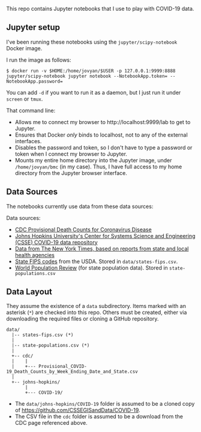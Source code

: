 This repo contains Jupyter notebooks that I use to play with COVID-19
data.

## Jupyter setup

I've been running these notebooks using the `jupyter/scipy-notebook`
Docker image.

I run the image as follows:

```shell
$ docker run -v $HOME:/home/jovyan/$USER -p 127.0.0.1:9999:8888 jupyter/scipy-notebook jupyter notebook --NotebookApp.token= --NotebookApp.password=
```

You can add `-d` if you want to run it as a daemon, but I just run it under
`screen` or `tmux`.

That command line:

- Allows me to connect my browser to http://localhost:9999/lab to get to
  Jupyter.
- Ensures that Docker _only_ binds to localhost, not to any of the external
  interfaces.
- Disables the password and token, so I don't have to type a password or
  token when I connect my browser to Jupyter.
- Mounts my entire home directory into the Jupyter image, under
  `/home/jovyan/bmc` (in my case). Thus, I have full access to my
  home directory from the Jupyter browser interface.

## Data Sources

The notebooks currently use data from these data sources:

Data sources:

- [CDC Provisional Death Counts for Coronavirus Disease](https://www.cdc.gov/nchs/nvss/vsrr/covid19/index.htm)
- [Johns Hopkins University's Center for Systems Science and Engineering (CSSE) COVID-19 data repository](https://github.com/CSSEGISandData/COVID-19)
- [Data from The New York Times, based on reports from state and local health agencies](https://github.com/nytimes/covid-19-data)
- [State FIPS codes](https://www.nrcs.usda.gov/wps/portal/nrcs/detail/?cid=nrcs143_013696) from the USDA. Stored in `data/states-fips.csv`.
- [World Population Review](https://worldpopulationreview.com/states/) (for state population data). Stored in `state-populations.csv`

## Data Layout

They assume the existence of a `data` subdirectory. Items marked with an
asterisk (`*`) are checked into this repo. Others must be created, either
via downloading the required files or cloning a GitHub repository.

```
data/
  |-- states-fips.csv (*)
  |
  |-- state-populations.csv (*)
  |
  +-- cdc/
  |    |
  |    +--- Provisional_COVID-19_Death_Counts_by_Week_Ending_Date_and_State.csv
  |
  +-- johns-hopkins/
       |
       +--- COVID-19/
```

- The `data/johns-hopkins/COVID-19` folder is assumed to be a cloned copy
  of <https://github.com/CSSEGISandData/COVID-19>.
- The CSV file in the `cdc` folder is assumed to be a download from the
  CDC page referenced above.

